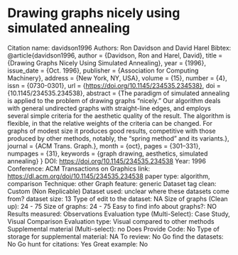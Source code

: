 # Drawing graphs nicely using simulated annealing

Citation name: davidson1996
Authors: Ron Davidson and David Harel
Bibtex: @article{davidson1996,
author = {Davidson, Ron and Harel, David},
title = {Drawing Graphs Nicely Using Simulated Annealing},
year = {1996},
issue_date = {Oct. 1996},
publisher = {Association for Computing Machinery},
address = {New York, NY, USA},
volume = {15},
number = {4},
issn = {0730-0301},
url = {https://doi.org/10.1145/234535.234538},
doi = {10.1145/234535.234538},
abstract = {The paradigm of simulated annealing is applied to the problem of drawing graphs “nicely.” Our algorithm deals with general undirected graphs with straight-line edges, and employs several simple criteria for the aesthetic quality of the result. The algorithm is flexible, in that the relative weights of the criteria can be changed. For graphs of modest size it produces good results, competitive with those produced by other methods, notably, the “spring method” and its variants.},
journal = {ACM Trans. Graph.},
month = {oct},
pages = {301–331},
numpages = {31},
keywords = {graph drawing, aesthetics, simulated annealing}
}
DOI: https://doi.org/10.1145/234535.234538
Year: 1996
Conference: ACM Transactions on Graphics
link: https://dl.acm.org/doi/10.1145/234535.234538
paper type: algorithm, comparison
Technique: other
Graph feature: generic
Dataset tag clean: Custom (Non Replicable)
Dataset used: unclear where these datasets come from?
dataset size: 13
Type of edit to the dataset: NA
Size of graphs (Clean up): 24 - 75
Size of graphs: 24 - 75
Easy to find info about graphs?: NO
Results measured: Observations
Evaluation type (Multi-Select): Case Study, Visual Comparison
Evaluation type: Visual compared to other methods
Supplemental material (Multi-select): no
Does Provide Code: No
Type of storage for supplemental material: NA
To review: No
Go find the datasets: No
Go hunt for citations: Yes
Great example: No